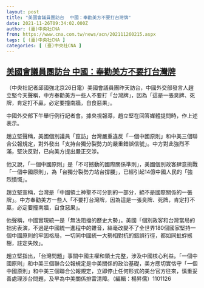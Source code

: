 ```yaml
---
layout: post
title: "美國會議員團訪台  中國：奉勸美方不要打台灣牌"
date: 2021-11-26T09:34:02.000Z
author: (臺)中央社CNA
from: https://www.cna.com.tw/news/acn/202111260215.aspx
tags: [ (臺)中央社CNA ]
categories: [ (臺)中央社CNA ]
---
```

<!--1637919242000-->
[美國會議員團訪台  中國：奉勸美方不要打台灣牌](https://www.cna.com.tw/news/acn/202111260215.aspx)
------

<div>
<div></div><div><p>（中央社記者邱國強北京26日電）美國會議員團昨天訪台，中國外交部發言人趙立堅今天聲稱，中方奉勸美方一些人不要打「台灣牌」，因為「這是一張臭牌、死牌，肯定打不贏，必定要撞南牆，自食惡果」。</p><p>中國外交部下午舉行例行記者會。據央視報導，趙立堅在回答媒體提問時，作上述表示。</p><p>趙立堅聲稱，美國個別議員「竄訪」台灣嚴重違反「一個中國原則」和中美三個聯合公報規定，對外發出「支持台獨分裂勢力的嚴重錯誤信號」。中方對此強烈不滿，堅決反對，已向美方提出嚴正交涉。</p><p>他又說，「一個中國原則」是「不可撼動的國際關係準則」，美國個別政客肆意挑戰「一個中國原則」，為「台獨分裂勢力站台撐腰」，已經引起14億中國人民的「強烈憤慨」。</p><p>趙立堅宣稱，台灣是「中國領土神聖不可分割的一部分，絕不是國際關係的一張牌」。中方奉勸美方一些人「不要打台灣牌，因為這是一張臭牌、死牌，肯定打不贏，必定要撞南牆，自食惡果」。</p><p>他聲稱，中國實現統一是「無法阻擋的歷史大勢」。美國「個別政客和台灣當局的拙劣表演，不過是中國統一進程中的雜音，絲毫改變不了全世界180個國家堅持一個中國原則的牢固格局，一切同中國統一大勢相對抗的錯誤行徑，都如同蚍蜉撼樹，註定失敗」。</p><p>趙立堅指出，「台灣問題」事關中國主權和領土完整，涉及中國核心利益。「一個中國原則」和中美三個聯合公報規定是中美關係的政治基礎，美方應切實恪守「一個中國原則」和中美三個聯合公報規定，立即停止任何形式的美台官方往來，慎重妥善處理涉台問題，及早為中美關係排雷清障。（編輯：楊昇儒）1101126</p></div>
</div>
